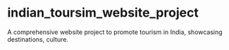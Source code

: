 # indian_toursim_website_project
A comprehensive website project to promote tourism in India, showcasing destinations, culture.
